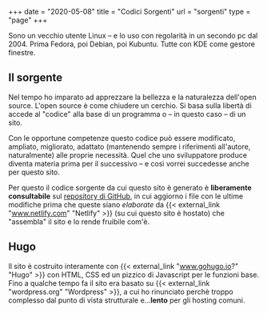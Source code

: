 +++
date = "2020-05-08"
title = "Codici Sorgenti"
url = "sorgenti"
type = "page"
+++

Sono un vecchio utente Linux – e lo uso con regolarità in un secondo pc dal 2004. Prima Fedora, poi Debian, poi Kubuntu. Tutte con KDE come gestore finestre.

## Il sorgente
Nel tempo ho imparato ad apprezzare la bellezza e la naturalezza dell'open source.
L'open source è come chiudere un cerchio. Si basa sulla libertà di accede al "codice" alla base di un programma o – in questo caso – di un sito.

Con le opportune competenze questo codice può essere modificato, ampliato, migliorato, adattato (mantenendo sempre i riferimenti all'autore, naturalmente) alle proprie necessità.
Quel che uno sviluppatore produce diventa materia prima per il successivo – e così vorrei succedesse anche per questo sito.

Per questo il codice sorgente da cui questo sito è generato è **liberamente consultabile** sul [repository di GitHub](link_github), in cui aggiorno i file con le ultime modifiche prima che queste siano _elaborate_ da {{< external_link "www.netlify.com" "Netlify" >}} (su cui questo sito è hostato) che "assembla" il sito e lo rende fruibile com'è.

## Hugo
Il sito è costruito interamente con {{< external_link "www.gohugo.io?" "Hugo" >}}  con HTML, CSS ed un pizzico di Javascript per le funzioni base.
Fino a qualche tempo fa il sito era basato su {{< external_link "wordpress.org" "Wordpress" >}}, a cui ho rinunciato perchè troppo complesso dal punto di vista strutturale e...**lento** per gli hosting comuni.